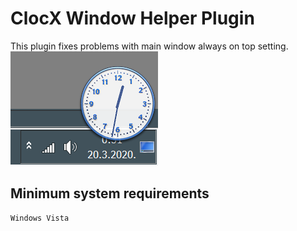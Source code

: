 # ClocX Window Helper Plugin

This plugin fixes problems with main window always on top setting.
![screenshot](https://github.com/T800G/ClocXPlugin/blob/master/sshot.png)

## Minimum system requirements
    Windows Vista
